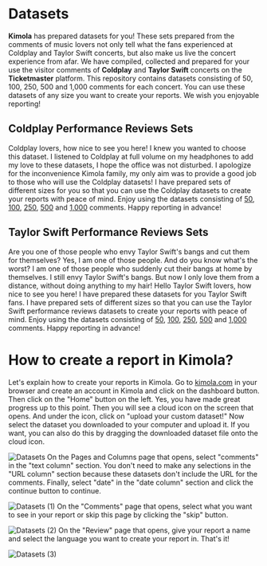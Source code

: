 # Datasets
**Kimola** has prepared datasets for you! These sets prepared from the comments of music lovers not only tell what the fans experienced at Coldplay and Taylor Swift concerts, but also make us live the concert experience from afar. We have compiled, collected and prepared for your use the visitor comments of **Coldplay** and **Taylor Swift** concerts on the **Ticketmaster** platform. This repository contains datasets consisting of 50, 100, 250, 500 and 1,000 comments for each concert. You can use these datasets of any size you want to create your reports. We wish you enjoyable reporting!
## Coldplay Performance Reviews Sets
Coldplay lovers, how nice to see you here! I knew you wanted to choose this dataset. I listened to Coldplay at full volume on my headphones to add my love to these datasets, I hope the office was not disturbed. I apologize for the inconvenience Kimola family, my only aim was to provide a good job to those who will use the Coldplay datasets! I have prepared sets of different sizes for you so that you can use the Coldplay datasets to create your reports with peace of mind. Enjoy using the datasets consisting of [50](https://github.com/Kimola/nlp-datasets/blob/main/ticketmaster-reviews/Coldplay%20(Performance)%20-%20Ticketmaster%20Reviews%20(50).csv), [100](https://github.com/Kimola/nlp-datasets/blob/main/ticketmaster-reviews/Coldplay%20(Performance)%20-%20Ticketmaster%20Reviews%20(100).csv), [250](https://github.com/Kimola/nlp-datasets/blob/main/ticketmaster-reviews/Coldplay%20(Performance)%20-%20Ticketmaster%20Reviews%20(250).csv), [500](https://github.com/Kimola/nlp-datasets/blob/main/ticketmaster-reviews/Coldplay%20(Performance)%20-%20Ticketmaster%20Reviews%20(500).csv) and [1,000](https://github.com/Kimola/nlp-datasets/blob/main/ticketmaster-reviews/Coldplay%20(Performance)%20-%20Ticketmaster%20Reviews%20(1000).csv) comments. Happy reporting in advance!
## Taylor Swift Performance Reviews Sets
Are you one of those people who envy Taylor Swift's bangs and cut them for themselves? Yes, I am one of those people. And do you know what's the worst? I am one of those people who suddenly cut their bangs at home by themselves. I still envy Taylor Swift's bangs. But now I only love them from a distance, without doing anything to my hair! Hello Taylor Swift lovers, how nice to see you here! I have prepared these datasets for you Taylor Swift fans. I have prepared sets of different sizes so that you can use the Taylor Swift performance reviews datasets to create your reports with peace of mind. Enjoy using the datasets consisting of [50](https://github.com/Kimola/nlp-datasets/blob/main/ticketmaster-reviews/Taylor%20Swift%20(Performance)%20-%20Ticketmaster%20Reviews%20(50).csv), [100](https://github.com/Kimola/nlp-datasets/blob/main/ticketmaster-reviews/Taylor%20Swift%20(Performance)%20-%20Ticketmaster%20Reviews%20(100).csv), [250](https://github.com/Kimola/nlp-datasets/blob/main/ticketmaster-reviews/Taylor%20Swift%20(Performance)%20-%20Ticketmaster%20Reviews%20(250).csv), [500](https://github.com/Kimola/nlp-datasets/blob/main/ticketmaster-reviews/Taylor%20Swift%20(Performance)%20-%20Ticketmaster%20Reviews%20(500).csv) and [1,000](https://github.com/Kimola/nlp-datasets/blob/main/ticketmaster-reviews/Taylor%20Swift%20(Performance)%20-%20Ticketmaster%20Reviews%20(1000).csv) comments. Happy reporting in advance!
# How to create a report in Kimola?
Let's explain how to create your reports in Kimola. Go to [kimola.com](https://kimola.com/) in your browser and create an account in Kimola and click on the dashboard button. Then click on the "Home" button on the left. Yes, you have made great progress up to this point. Then you will see a cloud icon on the screen that opens. And under the icon, click on "upload your custom dataset!" Now select the dataset you downloaded to your computer and upload it. If you want, you can also do this by dragging the downloaded dataset file onto the cloud icon.

![Datasets](https://github.com/user-attachments/assets/40b5874e-c75c-452e-8993-5137a66b80d7)
On the Pages and Columns page that opens, select "comments" in the "text column" section. You don't need to make any selections in the "URL column" section because these datasets don't include the URL for the comments. Finally, select "date" in the "date column" section and click the continue button to continue.

![Datasets (1)](https://github.com/user-attachments/assets/92548c29-d548-4957-991d-7895e51a69ec)
On the "Comments" page that opens, select what you want to see in your report or skip this page by clicking the "skip" button.

![Datasets (2)](https://github.com/user-attachments/assets/997a1e3a-d7f7-4917-b2be-5ab27934b601)
On the "Review" page that opens, give your report a name and select the language you want to create your report in. That's it!

![Datasets (3)](https://github.com/user-attachments/assets/ace11ef0-3111-4b2c-b6f0-8089f1113a18)
